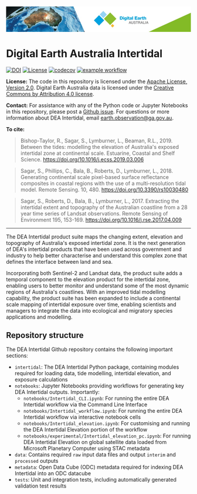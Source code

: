 ![Digital Earth Australia Intertidal](https://github.com/GeoscienceAustralia/dea-notebooks/blob/develop/Supplementary_data/dea_logo_wide.jpg)

# Digital Earth Australia Intertidal

[![DOI](https://img.shields.io/badge/DOI-10.1016/j.ecss.2019.03.006-0e7fbf.svg)](https://doi.org/10.1016/j.ecss.2019.03.006)
[![License](https://img.shields.io/badge/License-Apache%202.0-blue.svg)](https://opensource.org/licenses/Apache-2.0)
[![codecov](https://codecov.io/gh/GeoscienceAustralia/dea-intertidal/branch/main/graph/badge.svg?token=7HXSIPGT5I)](https://codecov.io/gh/GeoscienceAustralia/dea-intertidal)
[![example workflow](https://github.com/GeoscienceAustralia/dea-intertidal/actions/workflows/dea-intertidal-image.yml/badge.svg)](https://github.com/GeoscienceAustralia/dea-intertidal/actions/workflows/dea-intertidal-image.yml)

**License:** The code in this repository is licensed under the [Apache License, Version 2.0](https://www.apache.org/licenses/LICENSE-2.0). Digital Earth Australia data is licensed under the [Creative Commons by Attribution 4.0 license](https://creativecommons.org/licenses/by/4.0/).

**Contact:** For assistance with any of the Python code or Jupyter Notebooks in this repository, please post a [Github issue](https://github.com/GeoscienceAustralia/dea-intertidal/issues). For questions or more information about DEA Intertidal, email earth.observation@ga.gov.au.

**To cite:** 
> Bishop-Taylor, R., Sagar, S., Lymburner, L., Beaman, R.L., 2019. Between the tides: modelling the elevation of Australia's exposed intertidal zone at continental scale. Estuarine, Coastal and Shelf Science. https://doi.org/10.1016/j.ecss.2019.03.006

> Sagar, S., Phillips, C., Bala, B., Roberts, D., Lymburner, L., 2018. Generating continental scale pixel-based surface reflectance composites in coastal regions with the use of a multi-resolution tidal model. Remote Sensing. 10, 480. https://doi.org/10.3390/rs10030480

> Sagar, S., Roberts, D., Bala, B., Lymburner, L., 2017. Extracting the intertidal extent and topography of the Australian coastline from a 28 year time series of Landsat observations. Remote Sensing of Environment 195, 153-169. https://doi.org/10.1016/j.rse.2017.04.009

---

The DEA Intertidal product suite maps the changing extent, elevation and topography of Australia's exposed intertidal zone. It is the next generation of DEA's intertidal products that have been used across government and industry to help better characterise and understand this complex zone that defines the interface between land and sea.

Incorporating both Sentinel-2 and Landsat data, the product suite adds a temporal component to the elevation product for the intertidal zone, enabling users to better monitor and understand some of the most dynamic regions of Australia's coastlines. With an improved tidal modelling capability, the product suite has been expanded to include a continental scale mapping of intertidal exposure over time, enabling scientists and managers to integrate the data into ecological and migratory species applications and modelling.  

## Repository structure

The DEA Intertidal Github repository contains the following important sections:
* `intertidal`: The DEA Intertidal Python package, containing modules required for loading data, tide modelling, intertidal elevation, and exposure calculations
* `notebooks`: Jupyter Notebooks providing workflows for generating key DEA Intertidal outputs. Importantly:
  * `notebooks/Intertidal_CLI.ipynb`: For running the entire DEA Intertidal workflow via the Command Line Interface
  * `notebooks/Intertidal_workflow.ipynb`: For running the entire DEA Intertidal workflow via interactive notebook cells
  * `notebooks/Intertidal_elevation.ipynb`: For customising and running the DEA Intertidal Elevation portion of the workflow
  * `notebooks/experimental/Intertidal_elevation_pc.ipynb`: For running DEA Intertidal Elevation on global satellite data loaded from Microsoft Planetary Computer using STAC metadata
* `data`: Contains required `raw` input data files and output `interim` and `processed` outputs
* `metadata`: Open Data Cube (ODC) metadata required for indexing DEA Intertidal into an ODC datacube
* `tests`: Unit and integration tests, including automatically generated validation test results